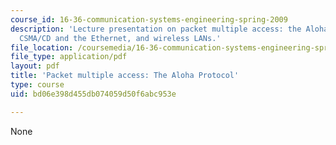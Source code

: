 ```yaml
---
course_id: 16-36-communication-systems-engineering-spring-2009
description: 'Lecture presentation on packet multiple access: the Aloha protocol,
  CSMA/CD and the Ethernet, and wireless LANs.'
file_location: /coursemedia/16-36-communication-systems-engineering-spring-2009/bd06e398d455db074059d50f6abc953e_MIT16_36s09_lec21_22.pdf
file_type: application/pdf
layout: pdf
title: 'Packet multiple access: The Aloha Protocol'
type: course
uid: bd06e398d455db074059d50f6abc953e

---
```

None